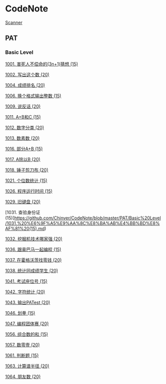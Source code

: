 # CodeNote
[Scanner](https://github.com/Chinver/CodeNote/blob/master/PAT/Scanner.md)

## PAT
### Basic Level
[1001. 害死人不偿命的(3n+1)猜想 (15)](https://github.com/Chinver/CodeNote/blob/master/PAT/Basic%20Level/1001.%20%E5%AE%B3%E6%AD%BB%E4%BA%BA%E4%B8%8D%E5%81%BF%E5%91%BD%E7%9A%84(3n%2B1)%E7%8C%9C%E6%83%B3%20(15).md) 

[1002. 写出这个数 (20)](https://github.com/Chinver/CodeNote/blob/master/PAT/Basic%20Level/1002.%20%E5%86%99%E5%87%BA%E8%BF%99%E4%B8%AA%E6%95%B0%20(20).md) 

[1004. 成绩排名 (20)](https://github.com/Chinver/CodeNote/blob/master/PAT/Basic%20Level/1004.%20%E6%88%90%E7%BB%A9%E6%8E%92%E5%90%8D%20(20).md) 

[1006. 换个格式输出整数 (15)](https://github.com/Chinver/CodeNote/blob/master/PAT/Basic%20Level/1006.%20%E6%8D%A2%E4%B8%AA%E6%A0%BC%E5%BC%8F%E8%BE%93%E5%87%BA%E6%95%B4%E6%95%B0%20(15).md) 

[1009. 说反话 (20)](https://github.com/Chinver/CodeNote/blob/master/PAT/Basic%20Level/1009.%20%E8%AF%B4%E5%8F%8D%E8%AF%9D%20(20).md) 

[1011. A+B和C (15)](https://github.com/Chinver/CodeNote/blob/master/PAT/Basic%20Level/1011.%20A%2BB%E5%92%8CC%20(15).md) 

[1012. 数字分类 (20)](https://github.com/Chinver/CodeNote/blob/master/PAT/Basic%20Level/1012.%20%E6%95%B0%E5%AD%97%E5%88%86%E7%B1%BB%20(20).md) 

[1013. 数素数 (20)](https://github.com/Chinver/CodeNote/blob/master/PAT/Basic%20Level/1013.%20%E6%95%B0%E7%B4%A0%E6%95%B0%20(20).md) 

[1016. 部分A+B (15)](https://github.com/Chinver/CodeNote/blob/master/PAT/Basic%20Level/1016.%20%E9%83%A8%E5%88%86A%2BB%20(15).md) 

[1017. A除以B (20)](https://github.com/Chinver/CodeNote/blob/master/PAT/Basic%20Level/1017.%20A%E9%99%A4%E4%BB%A5B%20(20).md)

[1018. 锤子剪刀布 (20)](https://github.com/Chinver/CodeNote/blob/master/PAT/Basic%20Level/1018.%20%E9%94%A4%E5%AD%90%E5%89%AA%E5%88%80%E5%B8%83%20(20).md)

[1021. 个位数统计 (15)](https://github.com/Chinver/CodeNote/blob/master/PAT/Basic%20Level/1021.%20%E4%B8%AA%E4%BD%8D%E6%95%B0%E7%BB%9F%E8%AE%A1%20(15).md) 

[1026. 程序运行时间 (15)](https://github.com/Chinver/CodeNote/blob/master/PAT/Basic%20Level/1026.%20%E7%A8%8B%E5%BA%8F%E8%BF%90%E8%A1%8C%E6%97%B6%E9%97%B4%20(15).md) 

[1029. 旧键盘 (20)](https://github.com/Chinver/CodeNote/blob/master/PAT/Basic%20Level/1029.%20%E6%97%A7%E9%94%AE%E7%9B%98%20(20).md) 

[1031. 查验身份证 (15)]https://github.com/Chinver/CodeNote/blob/master/PAT/Basic%20Level/1031.%20%E6%9F%A5%E9%AA%8C%E8%BA%AB%E4%BB%BD%E8%AF%81%20(15).md) 

[1032. 挖掘机技术哪家强 (20)](https://github.com/Chinver/CodeNote/blob/master/PAT/Basic%20Level/1032.%20%E6%8C%96%E6%8E%98%E6%9C%BA%E6%8A%80%E6%9C%AF%E5%93%AA%E5%AE%B6%E5%BC%BA%20(20).md) 

[1036. 跟奥巴马一起编程 (15)](https://github.com/Chinver/CodeNote/blob/master/PAT/Basic%20Level/1036.%20%E8%B7%9F%E5%A5%A5%E5%B7%B4%E9%A9%AC%E4%B8%80%E8%B5%B7%E7%BC%96%E7%A8%8B%20(15).md) 

[1037. 在霍格沃茨找零钱 (20)](https://github.com/Chinver/CodeNote/blob/master/PAT/Basic%20Level/1037.%20%E5%9C%A8%E9%9C%8D%E6%A0%BC%E6%B2%83%E8%8C%A8%E6%89%BE%E9%9B%B6%E9%92%B1%20(20).md) 

[1038. 统计同成绩学生 (20)](https://github.com/Chinver/CodeNote/blob/master/PAT/Basic%20Level/1038.%20%E7%BB%9F%E8%AE%A1%E5%90%8C%E6%88%90%E7%BB%A9%E5%AD%A6%E7%94%9F%20(20).md) 

[1041. 考试座位号 (15)](https://github.com/Chinver/CodeNote/blob/master/PAT/Basic%20Level/1041.%20%E8%80%83%E8%AF%95%E5%BA%A7%E4%BD%8D%E5%8F%B7%20(15).md) 

[1042. 字符统计 (20)](https://github.com/Chinver/CodeNote/blob/master/PAT/Basic%20Level/1042.%20%E5%AD%97%E7%AC%A6%E7%BB%9F%E8%AE%A1%20(20).md) 

[1043. 输出PATest (20)](https://github.com/Chinver/CodeNote/blob/master/PAT/Basic%20Level/1043.%20%E8%BE%93%E5%87%BAPATest%20(20).md) 

[1046. 划拳 (15)](https://github.com/Chinver/CodeNote/blob/master/PAT/Basic%20Level/1046.%20%E5%88%92%E6%8B%B3%20(15).md) 

[1047. 编程团体赛 (20)](https://github.com/Chinver/CodeNote/blob/master/PAT/Basic%20Level/1047.%20%E7%BC%96%E7%A8%8B%E5%9B%A2%E4%BD%93%E8%B5%9B%20(20).md) 

[1056. 组合数的和 (15)](https://github.com/Chinver/CodeNote/blob/master/PAT/Basic%20Level/1056.%20%E7%BB%84%E5%90%88%E6%95%B0%E7%9A%84%E5%92%8C%20(15).md) 

[1057. 数零壹 (20)](https://github.com/Chinver/CodeNote/blob/master/PAT/Basic%20Level/1057.%20%E6%95%B0%E9%9B%B6%E5%A3%B9%20(20).md) 

[1061. 判断题 (15)](https://github.com/Chinver/CodeNote/blob/master/PAT/Basic%20Level/1061.%20%E5%88%A4%E6%96%AD%E9%A2%98%20(15).md)

[1063. 计算谱半径 (20)](https://github.com/Chinver/CodeNote/blob/master/PAT/Basic%20Level/1063.%20%E8%AE%A1%E7%AE%97%E8%B0%B1%E5%8D%8A%E5%BE%84%20(20).md)

[1064. 朋友数 (20)](https://github.com/Chinver/CodeNote/blob/master/PAT/Basic%20Level/1064.%20%E6%9C%8B%E5%8F%8B%E6%95%B0%20(20).md)

